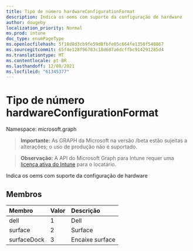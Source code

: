 ```yaml
---
title: Tipo de número hardwareConfigurationFormat
description: Indica os oems com suporte da configuração de hardware
author: dougeby
localization_priority: Normal
ms.prod: intune
doc_type: enumPageType
ms.openlocfilehash: 5f18d8d3cb9fe59d8fbfe05c664fe1350f548867
ms.sourcegitcommit: 65f4e128f96783c18d607a6dcffbc914291285d4
ms.translationtype: MT
ms.contentlocale: pt-BR
ms.lasthandoff: 12/08/2021
ms.locfileid: "61345377"
---
```

# <a name="hardwareconfigurationformat-enum-type"></a>Tipo de número hardwareConfigurationFormat

Namespace: microsoft.graph

> **Importante:** As GRAPH da Microsoft na versão /beta estão sujeitas a alterações; o uso de produção não é suportado.

> **Observação:** A API do Microsoft Graph para Intune requer uma [licença ativa do Intune](https://go.microsoft.com/fwlink/?linkid=839381) para o locatário.

Indica os oems com suporte da configuração de hardware

## <a name="members"></a>Membros
|Membro|Valor|Descrição|
|:---|:---|:---|
|dell|1|Dell|
|surface|2|Surface|
|surfaceDock|3|Encaixe surface|




